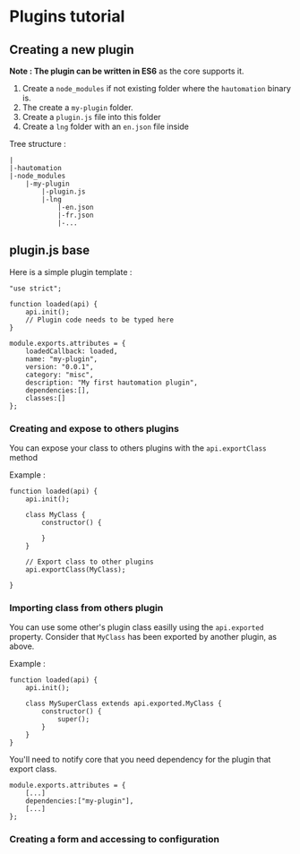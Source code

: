 # Plugins tutorial

## Creating a new plugin

**Note : The plugin can be written in ES6** as the core supports it.

1. Create a `node_modules` if not existing folder where the `hautomation` binary is.
2. The create a `my-plugin` folder.
3. Create a `plugin.js` file into this folder
4. Create a `lng` folder with an `en.json` file inside


Tree structure :

	|
	|-hautomation
	|-node_modules
		|-my-plugin
			|-plugin.js
			|-lng
				|-en.json
				|-fr.json
				|-...



## plugin.js base

Here is a simple plugin template :

	"use strict";
	
	function loaded(api) {
	    api.init();
		// Plugin code needs to be typed here
	}
	
	module.exports.attributes = {
	    loadedCallback: loaded,
	    name: "my-plugin",
	    version: "0.0.1",
	    category: "misc",
	    description: "My first hautomation plugin",
		dependencies:[],
	    classes:[]
	};

### Creating and expose to others plugins

You can expose your class to others plugins with the `api.exportClass` method

Example :
	
	function loaded(api) {
	    api.init();

		class MyClass {
			constructor() {
				
			}
		}

		// Export class to other plugins
		api.exportClass(MyClass);
		
	}
	

### Importing class from others plugin

You can use some other's plugin class easilly using the `api.exported` property.
Consider that `MyClass` has been exported by another plugin, as above.

Example :
 	
	function loaded(api) {
	    api.init();

		class MySuperClass extends api.exported.MyClass {
			constructor() {
				super();
			}
		}	
	}


You'll need to notify core that you need dependency for the plugin that export class.

	module.exports.attributes = {
		[...]
	   	dependencies:["my-plugin"],
	    [...]
	};


### Creating a form and accessing to configuration


